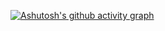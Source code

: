 [![Ashutosh's github activity graph](https://activity-graph.herokuapp.com/graph?username=NouXXXX)](https://github.com/NouXXXX/github-readme-activity-graph)
